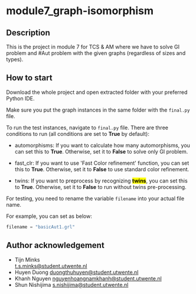 # module7_graph-isomorphism

## Description
This is the project in module 7 for TCS & AM where we have to solve GI problem and #Aut problem with the given graphs (regardless of sizes and types).

## How to start
Download the whole project and open extracted folder with your preferred Python IDE. 

Make sure you put the graph instances in the same folder with the `final.py` file.

To run the test instances, navigate to `final.py` file. There are three conditions to run (all conditions are set to **True** by default): 

- automorphisms:
If you want to calculate how many automorphisms,
you can set this to **True**. Otherwise, set it to **False** to solve only GI problem.

- fast_clr:
If you want to use 'Fast Color refinement' function,
you can set this to **True**. Otherwise, set it to **False** to use standard color refinement.

- twins:
If you want to preprocess by recognizing <mark>**twins**</mark>,
you can set this to **True**. Otherwise, set it to **False** to run without twins pre-processing.

For testing, you need to rename the variable 
`filename` into your actual file name. 

For example, you can set as below:

```python
filename = "basicAut1.grl"
```

## Author acknowledgement
- Tijn Minks <br> t.s.minks@student.utwente.nl
- Huyen Duong duongthuhuyen@student.utwente.nl
- Khanh Nguyen nguyenhoangnamkhanh@student.utwente.nl
- Shun Nishijima s.nishijima@student.utwente.nl


